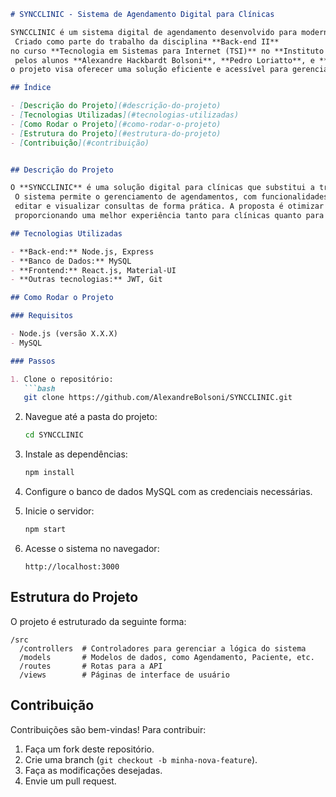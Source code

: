 

```markdown
# SYNCCLINIC - Sistema de Agendamento Digital para Clínicas

SYNCCLINIC é um sistema digital de agendamento desenvolvido para modernizar a rotina de clínicas que ainda utilizam agendas físicas.
 Criado como parte do trabalho da disciplina **Back-end II**
no curso **Tecnologia em Sistemas para Internet (TSI)** no **Instituto Federal do Espírito Santo - IFES, Campus Santa Teresa**
 pelos alunos **Alexandre Hackbardt Bolsoni**, **Pedro Loriatto**, e **Heitor**
o projeto visa oferecer uma solução eficiente e acessível para gerenciar consultas e otimizar o atendimento.

## Índice

- [Descrição do Projeto](#descrição-do-projeto)
- [Tecnologias Utilizadas](#tecnologias-utilizadas)
- [Como Rodar o Projeto](#como-rodar-o-projeto)
- [Estrutura do Projeto](#estrutura-do-projeto)
- [Contribuição](#contribuição)


## Descrição do Projeto

O **SYNCCLINIC** é uma solução digital para clínicas que substitui a tradicional agenda física.
 O sistema permite o gerenciamento de agendamentos, com funcionalidades para marcar,
 editar e visualizar consultas de forma prática. A proposta é otimizar o processo e reduzir erros,
 proporcionando uma melhor experiência tanto para clínicas quanto para pacientes.

## Tecnologias Utilizadas

- **Back-end:** Node.js, Express
- **Banco de Dados:** MySQL
- **Frontend:** React.js, Material-UI
- **Outras tecnologias:** JWT, Git

## Como Rodar o Projeto

### Requisitos

- Node.js (versão X.X.X)
- MySQL

### Passos

1. Clone o repositório:
   ```bash
   git clone https://github.com/AlexandreBolsoni/SYNCCLINIC.git
   ```

2. Navegue até a pasta do projeto:
   ```bash
   cd SYNCCLINIC
   ```

3. Instale as dependências:
   ```bash
   npm install
   ```

4. Configure o banco de dados MySQL com as credenciais necessárias.

5. Inicie o servidor:
   ```bash
   npm start
   ```

6. Acesse o sistema no navegador:
   ```
   http://localhost:3000
   ```

## Estrutura do Projeto

O projeto é estruturado da seguinte forma:

```
/src
  /controllers  # Controladores para gerenciar a lógica do sistema
  /models       # Modelos de dados, como Agendamento, Paciente, etc.
  /routes       # Rotas para a API
  /views        # Páginas de interface de usuário
```

## Contribuição

Contribuições são bem-vindas! Para contribuir:

1. Faça um fork deste repositório.
2. Crie uma branch (`git checkout -b minha-nova-feature`).
3. Faça as modificações desejadas.
4. Envie um pull request.

